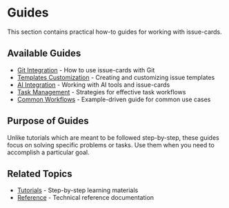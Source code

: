 # Guides

This section contains practical how-to guides for working with issue-cards.

## Available Guides

- [Git Integration](git-integration.md) - How to use issue-cards with Git
- [Templates Customization](templates-customization.md) - Creating and customizing issue templates
- [AI Integration](ai-integration.md) - Working with AI tools and issue-cards
- [Task Management](task-management.md) - Strategies for effective task workflows
- [Common Workflows](common-workflows.md) - Example-driven guide for common use cases

## Purpose of Guides

Unlike tutorials which are meant to be followed step-by-step, these guides focus on solving specific problems or tasks. Use them when you need to accomplish a particular goal.

## Related Topics

- [Tutorials](../tutorials/index.md) - Step-by-step learning materials
- [Reference](../reference/index.md) - Technical reference documentation